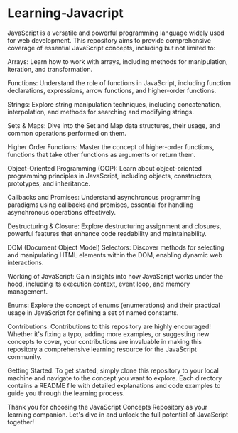 # Learning-Javacript
JavaScript is a versatile and powerful programming language widely used for web development. This repository aims to provide comprehensive coverage of essential JavaScript concepts, including but not limited to:

Arrays: Learn how to work with arrays, including methods for manipulation, iteration, and transformation.

Functions: Understand the role of functions in JavaScript, including function declarations, expressions, arrow functions, and higher-order functions.

Strings: Explore string manipulation techniques, including concatenation, interpolation, and methods for searching and modifying strings.

Sets & Maps: Dive into the Set and Map data structures, their usage, and common operations performed on them.

Higher Order Functions: Master the concept of higher-order functions, functions that take other functions as arguments or return them.

Object-Oriented Programming (OOP): Learn about object-oriented programming principles in JavaScript, including objects, constructors, prototypes, and inheritance.

Callbacks and Promises: Understand asynchronous programming paradigms using callbacks and promises, essential for handling asynchronous operations effectively.

Destructuring & Closure: Explore destructuring assignment and closures, powerful features that enhance code readability and maintainability.

DOM (Document Object Model) Selectors: Discover methods for selecting and manipulating HTML elements within the DOM, enabling dynamic web interactions.

Working of JavaScript: Gain insights into how JavaScript works under the hood, including its execution context, event loop, and memory management.

Enums: Explore the concept of enums (enumerations) and their practical usage in JavaScript for defining a set of named constants.


Contributions:
Contributions to this repository are highly encouraged! Whether it's fixing a typo, adding more examples, or suggesting new concepts to cover, your contributions are invaluable in making this repository a comprehensive learning resource for the JavaScript community.

Getting Started:
To get started, simply clone this repository to your local machine and navigate to the concept you want to explore. Each directory contains a README file with detailed explanations and code examples to guide you through the learning process.

Thank you for choosing the JavaScript Concepts Repository as your learning companion. Let's dive in and unlock the full potential of JavaScript together!
